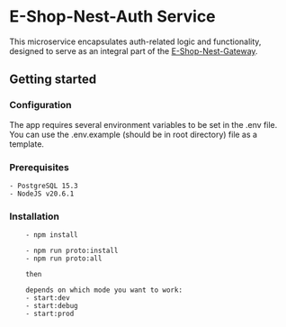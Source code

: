 # E-Shop-Nest-Auth Service

This microservice encapsulates auth-related logic and functionality, designed to serve as an integral part of the [E-Shop-Nest-Gateway](https://github.com/Darosss/E-Shop-Nest-Gateway).

## Getting started

### Configuration

The app requires several environment variables to be set in the .env file. You can use the .env.example (should be in root directory) file as a template.

### Prerequisites

    - PostgreSQL 15.3
    - NodeJS v20.6.1

### Installation

```
    - npm install

    - npm run proto:install
    - npm run proto:all

    then

    depends on which mode you want to work:
    - start:dev
    - start:debug
    - start:prod
```
